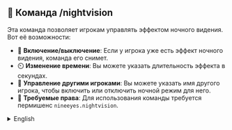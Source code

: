 ## 🌙 Команда /nightvision

Эта команда позволяет игрокам управлять эффектом ночного видения. Вот её возможности:

- 🔄 **Включение/выключение**: Если у игрока уже есть эффект ночного видения, команда его снимет.
- ⏲️ **Изменение времени**: Вы можете указать длительность эффекта в секундах.
- 👤 **Управление другими игроками**: Вы можете указать имя другого игрока, чтобы включить или отключить ночной режим для него.
- 🔑 **Требуемые права**: Для использования команды требуется пермишенс `nineeyes.nightvision`.


<details>
  <summary>English</summary>
🌙 /nightvision Command
  
  This command allows players to manage the night vision effect. Here are its features:

  - 🔄 **Toggle On/Off**: If the player already has the night vision effect, the command will remove it. 
  - ⏲️ **Change Duration**: You can specify the duration of the effect in seconds.
  - 👤 **Manage Other Players**: You can specify another player's name to enable or disable night vision mode for them.
  - 🔑 **Required Permission**: The permission `nineeyes.nightvision` is required to use the command.
</details>
